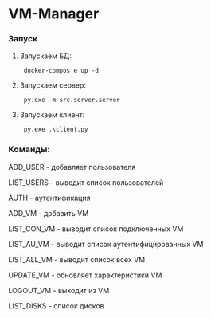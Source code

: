 # VM-Manager

### Запуск

1. Запускаем БД:
        
        docker-compos e up -d

2. Запускаем сервер: 

        py.exe -m src.server.server

3. Запускаем клиент:

        py.exe .\client.py


### Команды:

ADD_USER - добавляет пользователя

LIST_USERS - выводит список пользователей

AUTH - аутентификация

ADD_VM - добавить VM

LIST_CON_VM - выводит список подключенных VM

LIST_AU_VM - выводит список аутентифицированных VM

LIST_ALL_VM - выводит список всех VM

UPDATE_VM - обновляет характеристики VM

LOGOUT_VM - выходит из VM

LIST_DISKS - список дисков